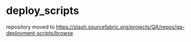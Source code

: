 deploy_scripts
==============

repository moved to https://stash.sourcefabric.org/projects/QA/repos/qa-deployment-scripts/browse
